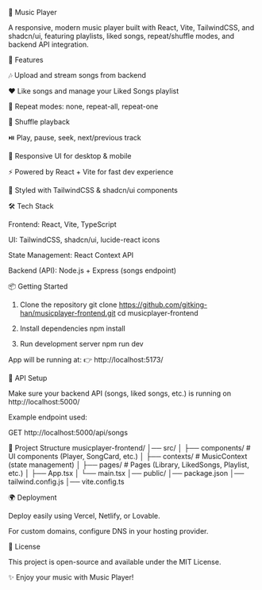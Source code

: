 🎵 Music Player

A responsive, modern music player built with React, Vite, TailwindCSS, and shadcn/ui, featuring playlists, liked songs, repeat/shuffle modes, and backend API integration.

🚀 Features

🎶 Upload and stream songs from backend

❤️ Like songs and manage your Liked Songs playlist

🔁 Repeat modes: none, repeat-all, repeat-one

🔀 Shuffle playback

⏯️ Play, pause, seek, next/previous track

📱 Responsive UI for desktop & mobile

⚡ Powered by React + Vite for fast dev experience

🎨 Styled with TailwindCSS & shadcn/ui components

🛠️ Tech Stack

Frontend: React, Vite, TypeScript

UI: TailwindCSS, shadcn/ui, lucide-react icons

State Management: React Context API

Backend (API): Node.js + Express (songs endpoint)

📦 Getting Started
1. Clone the repository
git clone https://github.com/gitking-han/musicplayer-frontend.git
cd musicplayer-frontend

2. Install dependencies
npm install

3. Run development server
npm run dev


App will be running at:
👉 http://localhost:5173/

🔗 API Setup

Make sure your backend API (songs, liked songs, etc.) is running on
http://localhost:5000/

Example endpoint used:

GET http://localhost:5000/api/songs

📂 Project Structure
musicplayer-frontend/
│── src/
│   ├── components/      # UI components (Player, SongCard, etc.)
│   ├── contexts/        # MusicContext (state management)
│   ├── pages/           # Pages (Library, LikedSongs, Playlist, etc.)
│   ├── App.tsx
│   └── main.tsx
│── public/
│── package.json
│── tailwind.config.js
│── vite.config.ts

🌍 Deployment

Deploy easily using Vercel, Netlify, or Lovable.

For custom domains, configure DNS in your hosting provider.

📝 License

This project is open-source and available under the MIT License.

✨ Enjoy your music with Music Player!